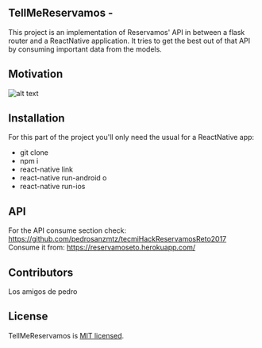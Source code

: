 ## TellMeReservamos -

This project is an implementation of Reservamos' API in between a flask router and a ReactNative application. It tries to get the best out of that API by consuming important data from the models.

## Motivation

![alt text](https://i.ytimg.com/vi/yyzbucU8i1M/maxresdefault.jpg)

## Installation

For this part of the project you'll only need the usual for a ReactNative app:

* git clone
* npm i
* react-native link
* react-native run-android
o
* react-native run-ios

## API
For the API consume section check: https://github.com/pedrosanzmtz/tecmiHackReservamosReto2017
Consume it from: https://reservamoseto.herokuapp.com/

## Contributors

Los amigos de pedro

## License

TellMeReservamos is [MIT licensed](./LICENSE).
